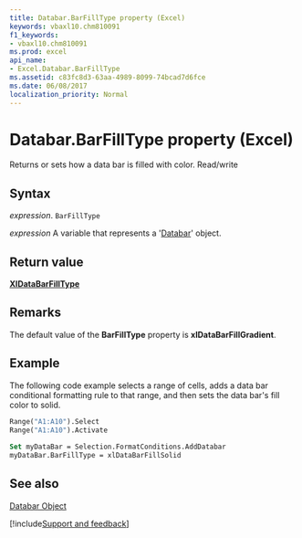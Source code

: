 ```yaml
---
title: Databar.BarFillType property (Excel)
keywords: vbaxl10.chm810091
f1_keywords:
- vbaxl10.chm810091
ms.prod: excel
api_name:
- Excel.Databar.BarFillType
ms.assetid: c83fc8d3-63aa-4989-8099-74bcad7d6fce
ms.date: 06/08/2017
localization_priority: Normal
---
```



# Databar.BarFillType property (Excel)

Returns or sets how a data bar is filled with color. Read/write


## Syntax

_expression_. `BarFillType`

_expression_ A variable that represents a '[Databar](Excel.Databar.md)' object.


## Return value

 **[XlDataBarFillType](Excel.XlDataBarFillType.md)**


## Remarks

The default value of the  **BarFillType** property is **xlDataBarFillGradient**.


## Example

The following code example selects a range of cells, adds a data bar conditional formatting rule to that range, and then sets the data bar's fill color to solid.


```vb
Range("A1:A10").Select 
Range("A1:A10").Activate 
 
Set myDataBar = Selection.FormatConditions.AddDatabar 
myDataBar.BarFillType = xlDataBarFillSolid
```


## See also


[Databar Object](Excel.Databar.md)

[!include[Support and feedback](~/includes/feedback-boilerplate.md)]